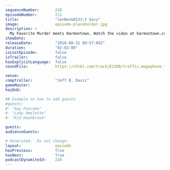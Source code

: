 ```yaml
---
sequenceNumber:       228
episodeNumber:        211
title:                "JonBen&#233;t Gacy"
image:                episode-placeholder.jpg
description: >
  My Favorite Murder meets Harmontown. Watch the video at harmontown.com/live! Become a member!
showDate:             
releaseDate:          "2016-08-31 09:57:00Z"
duration:             "02:02:00"
isLostEpisode:        false
isTrailer:            false
hasExplicitLanguage:  false
soundFile:            https://chtbl.com/track/E2288/traffic.megaphone.fm/STA9584979609.mp3?updated=1559765095

venue:                
comptroller:          "Jeff B. Davis"
gameMaster:           
hasDnD:               

## Example on how to add guests
#guests:
#- "Guy Pancake"
#- "Lady Omelette"
#- "Kid Hashbrown"

guests:
audienceGuests:

# Generated.  Do not change:
layout:               episode
hasPrevious:          True
hasNext:              True
podcastDynamiteId:    228
---
```

